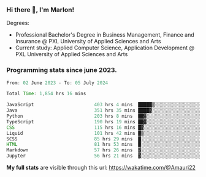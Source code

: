 
### Hi there 👋, I'm Marlon!

Degrees: 
- Professional Bachelor's Degree in Business Management, Finance and Insurance @ PXL University of Applied Sciences and Arts
- Current study: Applied Computer Science, Application Development @ PXL University of Applied Sciences and Arts

### Programming stats since june 2023.
<!--START_SECTION:waka-->

```java
From: 02 June 2023 - To: 05 July 2024

Total Time: 1,854 hrs 16 mins

JavaScript                      403 hrs 4 mins  █████▒░░░░░░░░░░░░░░░░░░░   21.62 %
Java                            351 hrs 35 mins ████▓░░░░░░░░░░░░░░░░░░░░   18.86 %
Python                          203 hrs 8 mins  ██▓░░░░░░░░░░░░░░░░░░░░░░   10.89 %
TypeScript                      190 hrs 19 mins ██▓░░░░░░░░░░░░░░░░░░░░░░   10.21 %
CSS                             115 hrs 16 mins █▓░░░░░░░░░░░░░░░░░░░░░░░   06.18 %
Liquid                          101 hrs 42 mins █▒░░░░░░░░░░░░░░░░░░░░░░░   05.45 %
SCSS                            85 hrs 29 mins  █░░░░░░░░░░░░░░░░░░░░░░░░   04.58 %
HTML                            81 hrs 53 mins  █░░░░░░░░░░░░░░░░░░░░░░░░   04.39 %
Markdown                        57 hrs 26 mins  ▓░░░░░░░░░░░░░░░░░░░░░░░░   03.08 %
Jupyter                         56 hrs 21 mins  ▓░░░░░░░░░░░░░░░░░░░░░░░░   03.02 %
```

<!--END_SECTION:waka-->
**My full stats** are visible through this url: https://wakatime.com/@Amauri22
